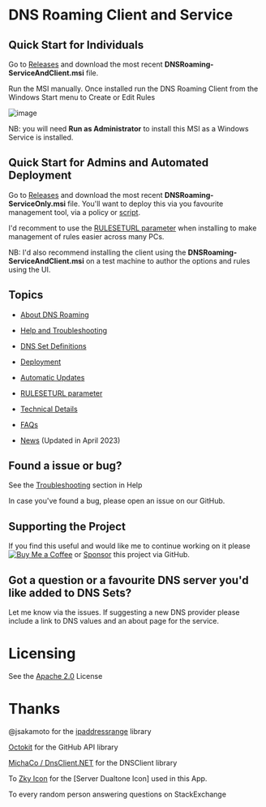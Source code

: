 # DNS Roaming Client and Service

## Quick Start for Individuals

Go to [Releases](https://github.com/andrewbadge/DNSRoaming/releases) and download the most recent **DNSRoaming-ServiceAndClient.msi** file. 

Run the MSI manually. Once installed run the DNS Roaming Client from the Windows Start menu to Create or Edit Rules

![image](https://user-images.githubusercontent.com/15990355/132930618-01ad00db-d038-4674-a3e7-610707ab8252.png)

NB: you will need **Run as Administrator** to install this MSI as a Windows Service is installed.

## Quick Start for Admins and Automated Deployment 

Go to [Releases](https://github.com/andrewbadge/DNSRoaming/releases) and download the most recent **DNSRoaming-ServiceOnly.msi** file. You'll want to deploy this via you favourite management tool,  via a policy or [script](https://github.com/andrewbadge/DNSRoaming/blob/main/Deployment/Deploy-Windows-DNSRoaming.ps1).

I'd recomment to use the [RULESETURL parameter](https://github.com/andrewbadge/DNSRoaming/blob/main/Deployment/RuleSetURL.md) when installing to make management of rules easier across many PCs.

NB: I'd also recommend installing the client using the **DNSRoaming-ServiceAndClient.msi** on a test machine to author the options and rules using the UI. 

## Topics

- [About DNS Roaming](https://github.com/andrewbadge/DNSRoaming/blob/main/Help/AboutDNSRoaming.md)

- [Help and Troubleshooting](https://github.com/andrewbadge/DNSRoaming/blob/main/Help/Readme.md)

- [DNS Set Definitions](https://github.com/andrewbadge/DNSRoaming/blob/main/Help/DNSSets.md)

- [Deployment](https://github.com/andrewbadge/DNSRoaming/blob/main/Deployment/Readme.md)

- [Automatic Updates](https://github.com/andrewbadge/DNSRoaming/blob/main/Deployment/DNS-Roaming-Updater.md) 

- [RULESETURL parameter](https://github.com/andrewbadge/DNSRoaming/blob/main/Deployment/RuleSetURL.md)

- [Technical Details](https://github.com/andrewbadge/DNSRoaming/blob/main/Help/Technical.md)

- [FAQs](https://github.com/andrewbadge/DNSRoaming/blob/main/Help/FAQ.md)

- [News](https://github.com/andrewbadge/DNSRoaming/blob/main/Help/news.md) (Updated in April 2023)

## Found a issue or bug?

See the [Troubleshooting](https://github.com/andrewbadge/DNSRoaming/blob/main/Help/Readme.md) section in Help

In case you've found a bug, please open an issue on our GitHub.

## Supporting the Project

If you find this useful and would like me to continue working on it please [![Buy Me a Coffee](https://github.com/andrewbadge/DNSRoaming/blob/main/Images/BuyMeACoffee.png)](https://buymeacoffee.com/AndrewBadge) or [Sponsor](https://github.com/sponsors/andrewbadge) this project via GitHub.

## Got a question or a  favourite DNS server you'd like added to DNS Sets?

Let me know via the issues. If suggesting a new DNS provider please include a link to DNS values and an about page for the service.

# Licensing

See the [Apache 2.0](https://github.com/andrewbadge/DNSRoaming/blob/main/LICENSE) License

# Thanks

@jsakamoto for the [ipaddressrange](https://github.com/jsakamoto/ipaddressrange) library

[Octokit](https://github.com/octokit) for the GitHub API library
 
[MichaCo / DnsClient.NET](https://github.com/MichaCo/DnsClient.NET) for the DNSClient library
 
To [Zky Icon](https://iconscout.com/contributors/zkyicon) for the [Server Dualtone Icon] used in this App. 

To every random person answering questions on StackExchange
